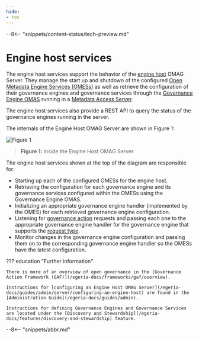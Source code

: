 ```yaml
---
hide:
- toc
---
```


<!-- SPDX-License-Identifier: CC-BY-4.0 -->
<!-- Copyright Contributors to the ODPi Egeria project 2020. -->

--8<-- "snippets/content-status/tech-preview.md"

# Engine host services

The engine host services support the behavior of the [engine host](/egeria-docs/concepts/engine-host) OMAG Server.  They manage the start up and shutdown of the configured [Open Metadata Engine Services (OMESs)](/egeria-docs/services/omes) as well as retrieve the configuration of their governance engines and governance services through the [Governance Engine OMAS](/egeria-docs/services/omas/governance-engine/overview) running in a [Metadata Access Server](/egeria-docs/concepts/metadata-access-server).

The engine host services also provide a REST API to query the status of the governance engines running in the server.

The internals of the Engine Host OMAG Server are shown in Figure 1:

![Figure 1](/egeria-docs/services/omes/engine-services-engine-host-internals.svg)
> **Figure 1:** Inside the Engine Host OMAG Server

The engine host services shown at the top of the diagram are responsible for:

* Starting up each of the configured OMESs for the engine host.
* Retrieving the configuration for each governance engine and its governance services configured within the OMESs using the Governance Engine OMAS.
* Initializing an appropriate governance engine handler (implemented by the OMES) for each retrieved governance engine configuration.
* Listening for [governance action](/egeria-docs/concepts/governance-action/overview) requests and passing each one to the appropriate governance engine handler for the governance engine that supports the [request type](/egeria-docs/concepts/governance-request-type).  
* Monitor changes in the governance engine configuration and passing them on to the corresponding governance engine handler so the OMESs have the latest configuration.


??? education "Further information"

    There is more of an overview of open governance in the [Governance Action Framework (GAF)](/egeria-docs/frameworks/gaf/overview).

    Instructions for [configuring an Engine Host OMAG Server](/egeria-docs/guides/admin/server/configuring-an-engine-host) are found in the [Administration Guide](/egeria-docs/guides/admin).

    Instructions for defining Governance Engines and Governance Services are located under the [Discovery and Stewardship](/egeria-docs/features/discovery-and-stewardship) feature.

--8<-- "snippets/abbr.md"